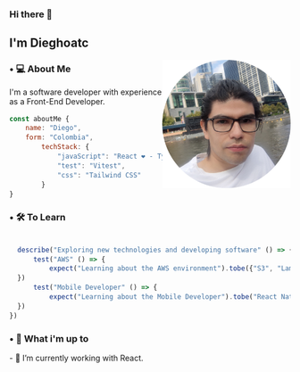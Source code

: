 ### Hi there 👀 <h2> I'm Dieghoatc</h2>
<img align='right' src="https://raw.githubusercontent.com/Dieghoatc/dieghoatc/main/assets/pic_dieghoatc.png" width="230">

<h3> • 💻 About Me </h3>

I'm a software developer with experience as a Front-End Developer. 

```js
const aboutMe {
    name: "Diego",
    form: "Colombia",
        techStack: {
            "javaScript": "React ❤️ - TypeScript",
            "test": "Vitest",
            "css": "Tailwind CSS"
        }
}
```
<h3> • 🛠 To Learn</h3>

```js

  describe("Exploring new technologies and developing software" () => {
      test("AWS" () => {
          expect("Learning about the AWS environment").tobe({"S3", "Lambda"})
  })
      test("Mobile Developer" () => {
          expect("Learning about the Mobile Developer").tobe("React Native")
  })
})
```
<h3> • 🧠 What i'm up to</h3>
- 👾 I’m currently working with React.
